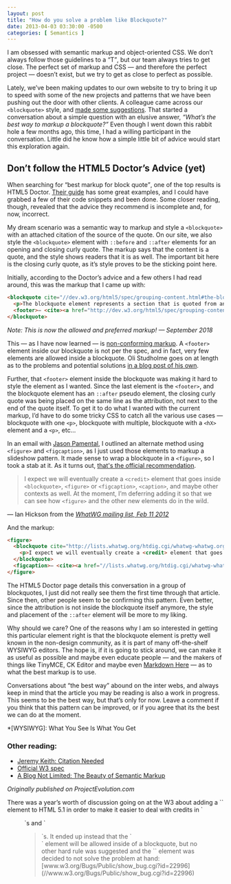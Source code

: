```yaml
---
layout: post
title: "How do you solve a problem like Blockquote?"
date: 2013-04-03 03:30:00 -0500
categories: [ Semantics ]
---
```


I am obsessed with semantic markup and object-oriented CSS. We don’t always follow those guidelines to a <q>T</q>, but our team always tries to get close. The perfect set of markup and CSS — and therefore the perfect project — doesn’t exist, but we try to get as close to perfect as possible. 

Lately, we’ve been making updates to our own website to try to bring it up to speed with some of the new projects and patterns that we have been pushing out the door with other clients. A colleague came across our `<blockquote>` style, and [made some suggestions](//twitter.com/jpamental/status/318825195479633920). That started a conversation about a simple question with an elusive answer, *<q>What’s the best way to markup a blockquote?</q>* Even though I went down this rabbit hole a few months ago, this time, I had a willing participant in the conversation. Little did he know how a simple little bit of advice would start this exploration again. 

## Don’t follow the HTML5 Doctor’s Advice (yet)

When searching for <q>best markup for block quote</q>, one of the top results is HTML5 Doctor. [Their guide](//html5doctor.com/blockquote-q-cite/) has some great examples, and I could have grabbed a few of their code snippets and been done. Some closer reading, though, revealed that the advice they recommend is incomplete and, for now, incorrect. 

My dream scenario was a semantic way to markup and style a `<blockquote>` with an attached citation of the source of the quote. On our site, we also style the `<blockquote>` element with `::before` and `::after` elements for an opening and closing curly quote. The markup says that the content is a quote, and the style shows readers that it is as well. The important bit here is the closing curly quote, as it’s style proves to be the sticking point here. 

Initially, according to the Doctor’s advice and a few others I had read around, this was the markup that I came up with: 

```html
<blockquote cite="//dev.w3.org/html5/spec/grouping-content.html#the-blockquote-element">
  <p>The blockquote element represents a section that is quoted from another source.</p>
  <footer>— <cite><a href="http://dev.w3.org/html5/spec/grouping-content.html#the-blockquote-element" title="4.5 Grouping content — HTML5">W3C HTML5 specification</a></cite></footer>
</blockquote>
```

*Note: This is now the allowed and preferred markup! — September 2018*

This — as I have now learned — is [non-conforming markup](//www.w3.org/Bugs/Public/show_bug.cgi?id=13082). A `<footer>` element inside our blockquote is not per the spec, and in fact, very few elements are allowed inside a blockquote. Oli Studholme goes on at length as to the problems and potential solutions [in a blog post of his own](//oli.jp/2011/blockquote/). 

Further, that `<footer>` element inside the blockquote was making it hard to style the element as I wanted. Since the last element is the `<footer>`, and the blockquote element has an `::after` pseudo element, the closing curly quote was being placed on the same line as the attribution, not next to the end of the quote itself. To get it to do what I wanted with the current markup, I’d have to do some tricky CSS to catch all the various use cases — blockquote with one `<p>`, blockquote with multiple, blockquote with a `<hX>` element and a `<p>`, etc...

In an email with [Jason Pamental](//twitter.com/jpamental), I outlined an alternate method using `<figure>` and `<figcaption>`, as I just used those elements to markup a slideshow pattern. It made sense to wrap a blockquote in a `<figure>`, so I took a stab at it. As it turns out, [that's the official recommendation](//www.w3.org/TR/html5/grouping-content.html#the-blockquote-element). 

> I expect we will eventually create a `<credit>` element that goes inside `<blockquote>`, `<figure>` or `<figcaption>`, `<caption>`, and maybe other contexts as well. At the moment, I’m deferring adding it so that we can see how `<figure>` and the other new elements do in the wild.

— Ian Hickson from the <cite>[WhatWG mailing list, Feb 11 2012](//lists.whatwg.org/htdig.cgi/whatwg-whatwg.org/2012-February/034822.html)</cite>

And the markup:

```html
<figure>
  <blockquote cite="http://lists.whatwg.org/htdig.cgi/whatwg-whatwg.org/2012-February/034822.html">
    <p>I expect we will eventually create a <credit> element that goes inside <blockquote>, <figure> or <figcaption>, <caption>, and maybe other contexts as well. At the moment, I'm deferring adding it so that we can see how <figure> and the other new elements do in the wild.</p>
  </blockquote>
  <figcaption>— <cite><a href="//lists.whatwg.org/htdig.cgi/whatwg-whatwg.org/2012-February/034822.html">Ian Hickson</a></cite></figcaption>
</figure>
```

The HTML5 Doctor page details this conversation in a group of blockquotes, I just did not really see them the first time through that article. Since then, other people seem to be confirming this pattern. Even better, since the attribution is not inside the blockquote itself anymore, the style and placement of the `::after` element will be more to my liking. 

Why should we care? One of the reasons why I am so interested in getting this particular element right is that the blockquote element is pretty well known in the non-design community, as it is part of many off-the-shelf WYSIWYG editors. The hope is, if it is going to stick around, we can make it as useful as possible and maybe even educate people — and the makers of things like TinyMCE, CK Editor and maybe even [Markdown Here](//www.crypti.cc/markdown-here/) — as to what the best markup is to use. 

Conversations about <q>the best way</q> abound on the inter webs, and always keep in mind that the article you may be reading is also a work in progress. This seems to be the best way, but that’s only for now. Leave a comment if you think that this pattern can be improved, or if you agree that its the best we can do at the moment. 

*[WYSIWYG]: What You See Is What You Get

### Other reading: 

+ [Jeremy Keith: Citation Needed](//adactio.com/journal/4675/)
+ [Official W3 spec](//www.w3.org/TR/html5/grouping-content.html#the-blockquote-element)
+ [A Blog Not Limited: The Beauty of Semantic Markup](//ablognotlimited.com/index.php/articles/the-beauty-of-semantic-markup-part-1-quotes-citations/)

*Originally published on ProjectEvolution.com*

<aside class="archive__statement">
There was a year’s worth of discussion going on at the W3 about adding a `<credit>` element to HTML 5.1 in order to make it easier to deal with credits in `<figure>`s and `<blockquote>`s. It ended up instead that the `<footer>` element will be allowed inside of a blockquote, but no other hard rule was suggested and the `<credit>` element was decided to not solve the problem at hand: [www.w3.org/Bugs/Public/show_bug.cgi?id=22996](//www.w3.org/Bugs/Public/show_bug.cgi?id=22996)
</aside>